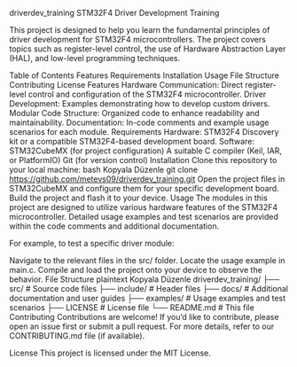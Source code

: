 driverdev_training
STM32F4 Driver Development Training

This project is designed to help you learn the fundamental principles of driver development for STM32F4 microcontrollers. The project covers topics such as register-level control, the use of Hardware Abstraction Layer (HAL), and low-level programming techniques.

Table of Contents
Features
Requirements
Installation
Usage
File Structure
Contributing
License
Features
Hardware Communication: Direct register-level control and configuration of the STM32F4 microcontroller.
Driver Development: Examples demonstrating how to develop custom drivers.
Modular Code Structure: Organized code to enhance readability and maintainability.
Documentation: In-code comments and example usage scenarios for each module.
Requirements
Hardware: STM32F4 Discovery kit or a compatible STM32F4-based development board.
Software:
STM32CubeMX (for project configuration)
A suitable C compiler (Keil, IAR, or PlatformIO)
Git (for version control)
Installation
Clone this repository to your local machine:
bash
Kopyala
Düzenle
git clone https://github.com/metevs09/driverdev_training.git
Open the project files in STM32CubeMX and configure them for your specific development board.
Build the project and flash it to your device.
Usage
The modules in this project are designed to utilize various hardware features of the STM32F4 microcontroller. Detailed usage examples and test scenarios are provided within the code comments and additional documentation.

For example, to test a specific driver module:

Navigate to the relevant files in the src/ folder.
Locate the usage example in main.c.
Compile and load the project onto your device to observe the behavior.
File Structure
plaintext
Kopyala
Düzenle
driverdev_training/
├── src/           # Source code files
├── include/       # Header files
├── docs/          # Additional documentation and user guides
├── examples/      # Usage examples and test scenarios
├── LICENSE        # License file
└── README.md      # This file
Contributing
Contributions are welcome!
If you’d like to contribute, please open an issue first or submit a pull request. For more details, refer to our CONTRIBUTING.md file (if available).

License
This project is licensed under the MIT License.

